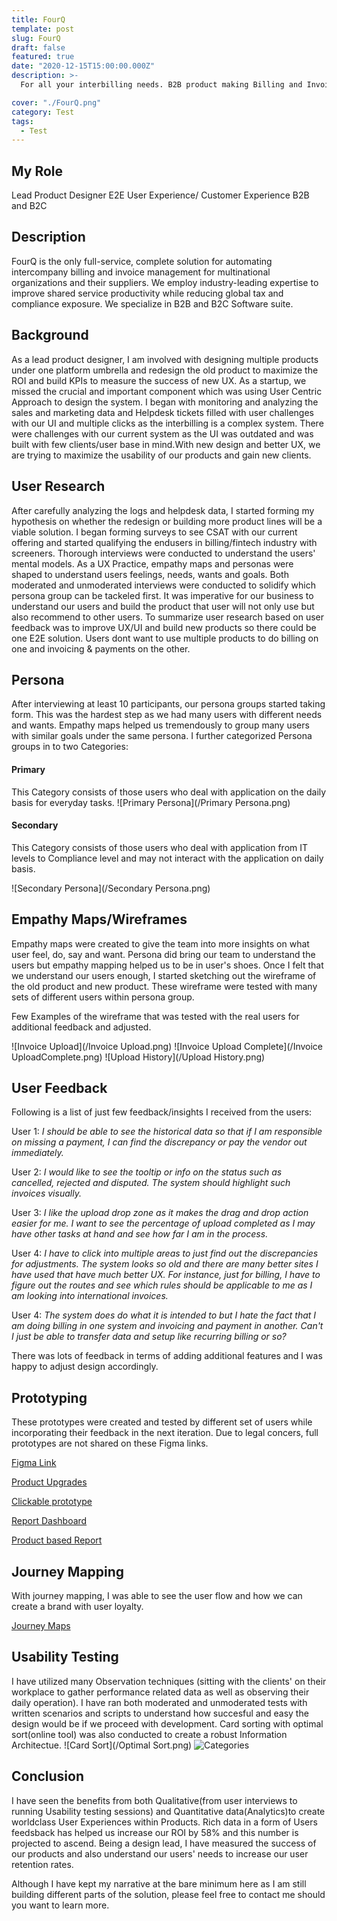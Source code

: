 ```yaml
---
title: FourQ
template: post
slug: FourQ
draft: false
featured: true
date: "2020-12-15T15:00:00.000Z"
description: >-
  For all your interbilling needs. B2B product making Billing and Invoicing experience for Vendor and Customer transparent and easy to use.

cover: "./FourQ.png"
category: Test
tags:
  - Test
---
```


## My Role

Lead Product Designer
E2E User Experience/ Customer Experience
B2B and B2C

## Description

FourQ is the only full-service, complete solution for automating intercompany billing and invoice management for multinational organizations and their suppliers. We employ industry-leading expertise to improve shared service productivity while reducing global tax and compliance exposure. We specialize in B2B and B2C Software suite.

## Background

As a lead product designer, I am involved with designing multiple products under one platform umbrella and redesign the old product to maximize the ROI and build KPIs to measure the success of new UX. As a startup, we missed the crucial and important component which was using User Centric Approach to design the system. I began with monitoring and analyzing the sales and marketing data and Helpdesk tickets filled with user challenges with our UI and multiple clicks as the interbilling is a complex system. There were challenges with our current system as the UI was outdated and was built with few clients/user base in mind.With new design and better UX, we are trying to maximize the usability of our products and gain new clients.

## User Research

After carefully analyzing the logs and helpdesk data, I started forming my hypothesis on whether the redesign or building more product lines will be a viable solution. I began forming surveys to see CSAT with our current offering and started qualifying the endusers in billing/fintech industry with screeners. Thorough interviews were conducted to understand the users' mental models. As a UX Practice, empathy maps and personas were shaped to understand users feelings, needs, wants and goals. Both moderated and unmoderated interviews were conducted to solidify which persona group can be tackeled first. It was imperative for our business to understand our users and build the product that user will not only use but also recommend to other users.
To summarize user research based on user feedback was to improve UX/UI and build new products so there could be one E2E solution. Users dont want to use multiple products to do billing on one and invoicing & payments on the other.

## Persona

After interviewing at least 10 participants, our persona groups started taking form. This was the hardest step as we had many users with different needs and wants. Empathy maps helped us tremendously to group many users with similar goals under the same persona. I further categorized Persona groups in to two Categories:

#### Primary

This Category consists of those users who deal with application on the daily basis for everyday tasks.
![Primary Persona](/Primary Persona.png)

#### Secondary

This Category consists of those users who deal with application from IT levels to Compliance level and may not interact with the application on daily basis.

![Secondary Persona](/Secondary Persona.png)

## Empathy Maps/Wireframes

Empathy maps were created to give the team into more insights on what user feel, do, say and want. Persona did bring our team to understand the users but empathy mapping helped us to be in user's shoes. Once I felt that we understand our users enough, I started sketching out the wireframe of the old product and new product. These wireframe were tested with many sets of different users within persona group.

Few Examples of the wireframe that was tested with the real users for additional feedback and adjusted.

![Invoice Upload](/Invoice Upload.png)
![Invoice Upload Complete](/Invoice UploadComplete.png)
![Upload History](/Upload History.png)

## User Feedback

Following is a list of just few feedback/insights I received from the users:

User 1: <i>I should be able to see the historical data so that if I am responsible on missing a payment, I can find the discrepancy or pay the vendor out immediately. </i>

User 2: <i>I would like to see the tooltip or info on the status such as cancelled, rejected and disputed. The system should highlight such invoices visually.</i>

User 3: <i>I like the upload drop zone as it makes the drag and drop action easier for me. I want to see the percentage of upload completed as I may have other tasks at hand and see how far I am in the process.</i>

User 4: <i>I have to click into multiple areas to just find out the discrepancies for adjustments. The system looks so old and there are many better sites I have used that have much better UX. For instance, just for billing, I have to figure out the routes and see which rules should be applicable to me as I am looking into international invoices.</i>

User 4: <i> The system does do what it is intended to but I hate the fact that I am doing billing in one system and invoicing and payment in another. Can't I just be able to transfer data and setup like recurring billing or so? </i>

There was lots of feedback in terms of adding additional features and I was happy to adjust design accordingly.

## Prototyping

These prototypes were created and tested by different set of users while incorporating their feedback in the next iteration. Due to legal concers, full prototypes are not shared on these Figma links.

<a href="https://www.figma.com/file/nRGtCSnq7ARYMV55f4EXGm/Demo-Prototype?node-id=0%3A1">Figma Link </a>

<a href="https://www.figma.com/file/SI5ZE4nKcGQSVyBB0x3duC/FourQ?node-id=783%3A0"> Product Upgrades </a>

<a href = "https://www.figma.com/proto/SI5ZE4nKcGQSVyBB0x3duC/FourQ?node-id=2443%3A0&scaling=min-zoom&page-id=2259%3A2098&starting-point-node-id=2259%3A2099"> Clickable prototype </a>

<a href = "https://www.figma.com/file/ViAQgeCRqZbHmXVVmKPsHP/Four-Q-WIP?node-id=2071%3A5911"> Report Dashboard </a>

<a href = "https://www.figma.com/file/SI5ZE4nKcGQSVyBB0x3duC/FourQ?node-id=4219%3A24704"> Product based Report </a>

## Journey Mapping

With journey mapping, I was able to see the user flow and how we can create a brand with user loyalty.

<a href ="https://www.figma.com/file/SI5ZE4nKcGQSVyBB0x3duC/FourQ?node-id=1847%3A1830"> Journey Maps </a>

## Usability Testing

I have utilized many Observation techniques (sitting with the clients' on their workplace to gather performance related data as well as observing their daily operation). I have ran both moderated and unmoderated tests with written scenarios and scripts to understand how succesful and easy the design would be if we proceed with development.
Card sorting with optimal sort(online tool) was also conducted to create a robust Information Architectue.
![Card Sort](/Optimal Sort.png)
![Categories](/Categories.png)

## Conclusion

I have seen the benefits from both Qualitative(from user interviews to running Usability testing sessions) and Quantitative data(Analytics)to create worldclass User Experiences within Products. Rich data in a form of Users feedsback has helped us increase our ROI by 58% and this number is projected to ascend. Being a design lead, I have measured the success of our products and also understand our users' needs to increase our user retention rates.

Although I have kept my narrative at the bare minimum here as I am still building different parts of the solution, please feel free to contact me should you want to learn more.
